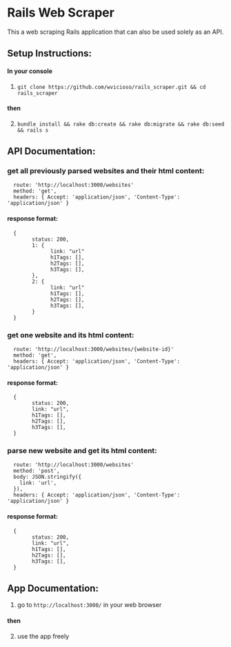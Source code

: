 # Rails Web Scraper

This a web scraping Rails application that can also be used solely as an API.

## Setup Instructions:
#### In your console

1) `git clone https://github.com/wvicioso/rails_scraper.git && cd rails_scraper`
#### then

2) `bundle install && rake db:create && rake db:migrate && rake db:seed && rails s`

## API Documentation:
### get all previously parsed websites and their html content:
      route: 'http://localhost:3000/websites'
      method: 'get',
      headers: { Accept: 'application/json', 'Content-Type': 'application/json' }
#### response format:
      {
            status: 200,
            1: {
                  link: "url"
                  h1Tags: [],
                  h2Tags: [],
                  h3Tags: [],
            },
            2: {
                  link: "url"
                  h1Tags: [],
                  h2Tags: [],
                  h3Tags: [],
            }
      }

### get one website and its html content:
      route: 'http://localhost:3000/websites/{website-id}'
      method: 'get',
      headers: { Accept: 'application/json', 'Content-Type': 'application/json' }
#### response format:
      {
            status: 200,
            link: "url",
            h1Tags: [],
            h2Tags: [],
            h3Tags: [],
      }

### parse new website and get its html content:
      route: 'http://localhost:3000/websites'
      method: 'post',
      body: JSON.stringify({
        link: 'url',
      }),
      headers: { Accept: 'application/json', 'Content-Type': 'application/json' }
#### response format:
      {
            status: 200,
            link: "url",
            h1Tags: [],
            h2Tags: [],
            h3Tags: [],
      }

## App Documentation:
1) go to `http://localhost:3000/` in your web browser
#### then

2) use the app freely
